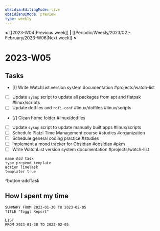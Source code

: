 ```yaml
---
obsidianEditingMode: live
obsidianUIMode: preview
type: weekly
---
```


**<** [[2023-W04|Previous week]] **|** [[Periodic/Weekly/2023/02 - February/2023-W06|Next week]] **>**

# 2023-W05

## Tasks

- [!] Write WatchList version system documentation #projects/watch-list 
- [ ] Update `sysup` script to update all packages from apt and flatpak #linux/scripts
- [ ] Update dotfiles and `rofi-conf` #linux/dotfiles #linux/scripts
- [/] Clean home folder #linux/dotfiles
- [ ] Update `sysup` script to update manually built apps #linux/scripts
- [ ] Schedule Platzi Time Management course #studies #organization
- [ ] Schedule general coding practice #studies
- [ ] Implement a mood tracker for Obsidian #obsidian #pkm
- [ ] Write WatchList version system documentation #projects/watch-list
```button
name Add task
type prepend template
action lineTask
templater true
```
^button-addTask

## How I spent my time

```toggl
SUMMARY FROM 2023-01-30 TO 2023-02-05
TITLE "Toggl Report"
```

```toggl
LIST
FROM 2023-01-30 TO 2023-02-05
```

